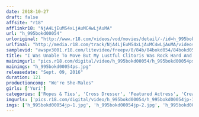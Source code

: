 ```yaml
---
date: 2018-10-27
draft: false
affsite: "r18"
afflinkr18: "NjA4LjEuMS4xLjAuMC4wLjAuMA"
url: "h_995bokd00054"
urloriginal: "http://www.r18.com/videos/vod/movies/detail/-/id=h_995bokd00054"
urlfinal: "http://media.r18.com/track/NjA4LjEuMS4xLjAuMC4wLjAuMA/videos/vod/movies/detail/-/id=h_995bokd00054"
samplevid: "awspv3001.r18.com/litevideo/freepv/8/84b/84bokd054/84bokd054_dmb_w.mp4"
title: "I Was Unable To Move But My Lustful Clitoris Was Rock Hard And Ready Yuri"
mainimgurl: "pics.r18.com/digital/video/h_995bokd00054/h_995bokd00054ps.jpg"
mainimgs: "h_995bokd00054ps.jpg"
releasedate: "Sept. 09, 2016"
duration: 121
productioncomp: "We're She-Males"
girls: ['Yuri']
categories: ['Ropes & Ties', 'Cross Dresser', 'Featured Actress', 'Creampie', 'Bondage', 'Hi-Def']
imgurls: ['pics.r18.com/digital/video/h_995bokd00054/h_995bokd00054jp-1.jpg', 'pics.r18.com/digital/video/h_995bokd00054/h_995bokd00054jp-2.jpg', 'pics.r18.com/digital/video/h_995bokd00054/h_995bokd00054jp-3.jpg', 'pics.r18.com/digital/video/h_995bokd00054/h_995bokd00054jp-4.jpg', 'pics.r18.com/digital/video/h_995bokd00054/h_995bokd00054jp-5.jpg', 'pics.r18.com/digital/video/h_995bokd00054/h_995bokd00054jp-6.jpg', 'pics.r18.com/digital/video/h_995bokd00054/h_995bokd00054jp-7.jpg', 'pics.r18.com/digital/video/h_995bokd00054/h_995bokd00054jp-8.jpg', 'pics.r18.com/digital/video/h_995bokd00054/h_995bokd00054jp-9.jpg', 'pics.r18.com/digital/video/h_995bokd00054/h_995bokd00054jp-10.jpg', 'pics.r18.com/digital/video/h_995bokd00054/h_995bokd00054jp-11.jpg', 'pics.r18.com/digital/video/h_995bokd00054/h_995bokd00054jp-12.jpg', 'pics.r18.com/digital/video/h_995bokd00054/h_995bokd00054jp-13.jpg', 'pics.r18.com/digital/video/h_995bokd00054/h_995bokd00054jp-14.jpg', 'pics.r18.com/digital/video/h_995bokd00054/h_995bokd00054jp-15.jpg', 'pics.r18.com/digital/video/h_995bokd00054/h_995bokd00054jp-16.jpg', 'pics.r18.com/digital/video/h_995bokd00054/h_995bokd00054jp-17.jpg', 'pics.r18.com/digital/video/h_995bokd00054/h_995bokd00054jp-18.jpg', 'pics.r18.com/digital/video/h_995bokd00054/h_995bokd00054jp-19.jpg', 'pics.r18.com/digital/video/h_995bokd00054/h_995bokd00054jp-20.jpg']
imgs: ['h_995bokd00054jp-1.jpg', 'h_995bokd00054jp-2.jpg', 'h_995bokd00054jp-3.jpg', 'h_995bokd00054jp-4.jpg', 'h_995bokd00054jp-5.jpg', 'h_995bokd00054jp-6.jpg', 'h_995bokd00054jp-7.jpg', 'h_995bokd00054jp-8.jpg', 'h_995bokd00054jp-9.jpg', 'h_995bokd00054jp-10.jpg', 'h_995bokd00054jp-11.jpg', 'h_995bokd00054jp-12.jpg', 'h_995bokd00054jp-13.jpg', 'h_995bokd00054jp-14.jpg', 'h_995bokd00054jp-15.jpg', 'h_995bokd00054jp-16.jpg', 'h_995bokd00054jp-17.jpg', 'h_995bokd00054jp-18.jpg', 'h_995bokd00054jp-19.jpg', 'h_995bokd00054jp-20.jpg']
---
```

